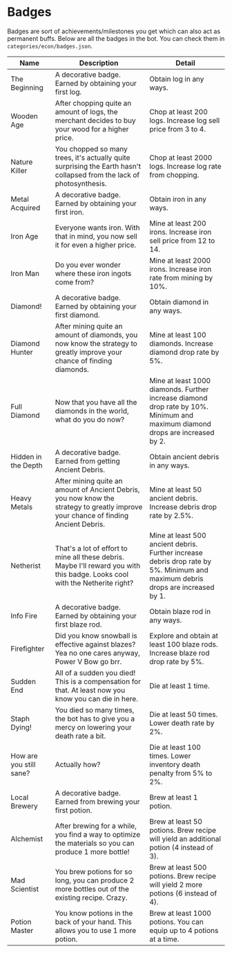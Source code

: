 # Badges

Badges are sort of achievements/milestones you get which can also act as permanent buffs. Below are all the badges in the bot. You can check them in `categories/econ/badges.json`.

| Name                    | Description                                                                                                                         | Detail                                                                                                                          |
|-------------------------|-------------------------------------------------------------------------------------------------------------------------------------|---------------------------------------------------------------------------------------------------------------------------------|
| The Beginning           | A decorative badge. Earned by obtaining your first log.                                                                             | Obtain log in any ways.                                                                                                         |
| Wooden Age              | After chopping quite an amount of logs, the merchant decides to buy your wood for a higher price.                                   | Chop at least 200 logs. Increase log sell price from 3 to 4.                                                                    |
| Nature Killer           | You chopped so many trees, it's actually quite surprising the Earth hasn't collapsed from the lack of photosynthesis.               | Chop at least 2000 logs. Increase log rate from chopping.                                                                       |
| Metal Acquired          | A decorative badge. Earned by obtaining your first iron.                                                                            | Obtain iron in any ways.                                                                                                        |
| Iron Age                | Everyone wants iron. With that in mind, you now sell it for even a higher price.                                                    | Mine at least 200 irons. Increase iron sell price from 12 to 14.                                                                |
| Iron Man                | Do you ever wonder where these iron ingots come from?                                                                               | Mine at least 2000 irons. Increase iron rate from mining by 10%.                                                                |
| Diamond!                | A decorative badge. Earned by obtaining your first diamond.                                                                         | Obtain diamond in any ways.                                                                                                     |
| Diamond Hunter          | After mining quite an amount of diamonds, you now know the strategy to greatly improve your chance of finding diamonds.             | Mine at least 100 diamonds. Increase diamond drop rate by 5%.                                                                   |
| Full Diamond            | Now that you have all the diamonds in the world, what do you do now?                                                                | Mine at least 1000 diamonds. Further increase diamond drop rate by 10%. Minimum and maximum diamond drops are increased by 2.   |
| Hidden in the Depth     | A decorative badge. Earned from getting Ancient Debris.                                                                             | Obtain ancient debris in any ways.                                                                                              |
| Heavy Metals            | After mining quite an amount of Ancient Debris, you now know the strategy to greatly improve your chance of finding Ancient Debris. | Mine at least 50 ancient debris. Increase debris drop rate by 2.5%.                                                             |
| Netherist               | That's a lot of effort to mine all these debris. Maybe I'll reward you with this badge. Looks cool with the Netherite right?        | Mine at least 500 ancient debris. Further increase debris drop rate by 5%. Minimum and maximum debris drops are increased by 1. |
| Info Fire               | A decorative badge. Earned by obtaining your first blaze rod.                                                                       | Obtain blaze rod in any ways.                                                                                                   |
| Firefighter             | Did you know snowball is effective against blazes? Yea no one cares anyway, Power V Bow go brr.                                     | Explore and obtain at least 100 blaze rods. Increase blaze rod drop rate by 5%.                                                 |
| Sudden End              | All of a sudden you died! This is a compensation for that. At least now you know you can die in here.                               | Die at least 1 time.                                                                                                            |
| Staph Dying!            | You died so many times, the bot has to give you a mercy on lowering your death rate a bit.                                          | Die at least 50 times. Lower death rate by 2%.                                                                                  |
| How are you still sane? | Actually how?                                                                                                                       | Die at least 100 times. Lower inventory death penalty from 5% to 2%.                                                            |
| Local Brewery           | A decorative badge. Earned from brewing your first potion.                                                                          | Brew at least 1 potion.                                                                                                         |
| Alchemist               | After brewing for a while, you find a way to optimize the materials so you can produce 1 more bottle!                               | Brew at least 50 potions. Brew recipe will yield an additional potion (4 instead of 3).                                         |
| Mad Scientist           | You brew potions for so long, you can produce 2 more bottles out of the existing recipe. Crazy.                                     | Brew at least 500 potions. Brew recipe will yield 2 more potions (6 instead of 4).                                              |
| Potion Master           | You know potions in the back of your hand. This allows you to use 1 more potion.                                                    | Brew at least 1000 potions. You can equip up to 4 potions at a time.                                                            |                                              |
